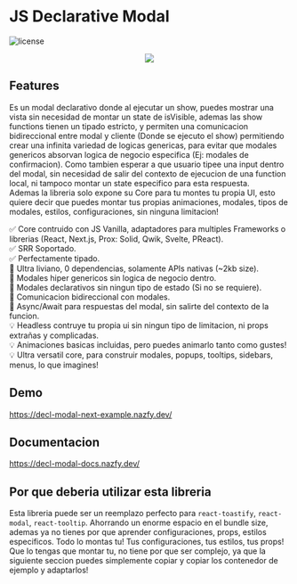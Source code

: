 # JS Declarative Modal

![license](https://img.shields.io/badge/license-MIT-0374b5?style=flat)
<p align="center">
  <img src="https://decl-modal-docs.vercel.app/img/overview.gif/">  
</p>

## Features
Es un modal declarativo donde al ejecutar un show, puedes mostrar una vista sin necesidad de montar un state de isVisible, ademas las show functions tienen un tipado estricto, y permiten una comunicacion bidireccional entre modal y cliente (Donde se ejecuto el show) permitiendo crear una infinita variedad de logicas genericas, para evitar que modales genericos absorvan logica de negocio especifica (Ej: modales de confirmacion). Como tambien esperar a que usuario tipee una input dentro del modal, sin necesidad de salir del contexto de ejecucion de una function local, ni tampoco montar un state especifico para esta respuesta.
<br/>Ademas la libreria solo expone su Core para tu montes tu propia UI, esto quiere decir que puedes montar tus propias animaciones, modales, tipos de modales, estilos, configuraciones, sin ninguna limitacion!

✅ Core contruido con JS Vanilla, adaptadores para multiples Frameworks o librerias (React, Next.js, Prox: Solid, Qwik, Svelte, PReact).<br/>
✅ SRR Soportado.<br/>
✅ Perfectamente tipado.<br/>
🚀 Ultra liviano, 0 dependencias, solamente APIs nativas (~2kb size).<br/>
🌟 Modales hiper genericos sin logica de negocio dentro.<br/>
🌟 Modales declarativos sin ningun tipo de estado (Si no se requiere).<br/>
🌟 Comunicacion bidireccional con modales.<br/>
🌟 Async/Await para respuestas del modal, sin salirte del contexto de la funcion.<br/>
💡 Headless contruye tu propia ui sin ningun tipo de limitacion, ni props extrañas y complicadas.<br/>
💡 Animaciones basicas incluidas, pero puedes animarlo tanto como gustes!<br/>
💡 Ultra versatil core, para construir modales, popups, tooltips, sidebars, menus, lo que imagines! <br/>

## Demo
https://decl-modal-next-example.nazfy.dev/

## Documentacion

https://decl-modal-docs.nazfy.dev/

## Por que deberia utilizar esta libreria
Esta libreria puede ser un reemplazo perfecto para ```react-toastify```, ```react-modal```, ```react-tooltip```. Ahorrando un enorme espacio en el bundle size, ademas ya no tienes por que aprender configuraciones, props, estilos especificos. Todo lo montas tu! Tus configuraciones, tus estilos, tus props! Que lo tengas que montar tu, no tiene por que ser complejo, ya que la siguiente seccion puedes simplemente copiar y copiar los contenedor de ejemplo y adaptarlos!